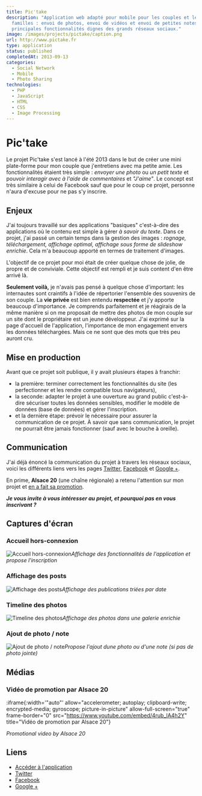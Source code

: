 ```yaml
---
title: Pic'take
description: "Application web adapté pour mobile pour les couples et les
  familles : envoi de photos, envoi de vidéos et envoi de petites notes sont les
  principales fonctionnalités dignes des grands réseaux sociaux."
image: /images/projects/pictake/caption.png
url: http://www.pictake.fr
type: application
status: published
completedAt: 2013-09-13
categories:
  - Social Network
  - Mobile
  - Photo Sharing
technologies:
  - PHP
  - JavaScript
  - HTML
  - CSS
  - Image Processing
---
```


# Pic'take

Le projet Pic'take s'est lancé à l'été 2013 dans le but de créer une mini plate-forme pour mon couple que j'entretiens avec ma petite amie. Les fonctionnalités étaient très simple : *envoyer une photo* ou *un petit texte* et pouvoir *interagir avec à l'aide de commentaires* et *"J'aime"*. Le concept est très similaire à celui de Facebook sauf que pour le coup ce projet, personne n'aura d'excuse pour ne pas s'y inscrire.

<!-- more -->

## Enjeux

J'ai toujours travaillé sur des applications "basiques" c'est-à-dire des applications où le contenu est simple à gérer *à savoir du texte*. Dans ce projet, j'ai passé un certain temps dans la gestion des images : *rognage, téléchargement, affichage optimal, affichage sous forme de slideshow enrichie*. Cela m'a beaucoup apporté en termes de traitement d'images.

L'objectif de ce projet pour moi était de créer quelque chose de jolie, de propre et de conviviale. Cette objectif est rempli et je suis content d'en être arrivé là.

**Seulement voilà,** je n'avais pas pensé à quelque chose d'important: les internautes sont craintifs à l'idée de répertorier l'ensemble des souvenirs de son couple. La **vie privée** est bien entendu **respectée** et j'y apporte beaucoup d'importance. Je comprends parfaitement et je réagirais de la même manière si on me proposait de mettre des photos de mon couple sur un site dont le propriétaire est un jeune développeur.
J'ai exprimé sur la page d'accueil de l'application, l'importance de mon engagement envers les données téléchargées. Mais ce ne sont que des mots que très peu auront cru.

## Mise en production

Avant que ce projet soit publique, il y avait plusieurs étapes à franchir:

- la première: terminer correctement les fonctionnalités du site (les perfectionner et les rendre compatible tous navigateurs),
- la seconde: adapter le projet à une ouverture au grand public c'est-à-dire sécuriser toutes les données sensibles, modifier le modèle de données (base de données) et gérer l'inscription.
- et la dernière étape: prévoir le nécessaire pour assurer la communication de ce projet. À savoir que sans communication, le projet ne pourrait être jamais fonctionner (sauf avec le bouche à oreille).

## Communication

J'ai déjà énoncé la communication du projet à travers les réseaux sociaux, voici les différents liens vers les pages [Twitter](https://twitter.com/PictakeApp), [Facebook](https://www.facebook.com/pictakeapp) et [Google +](https://plus.google.com/105755137064371505449).

En prime, **Alsace 20** (une chaîne régionale) a retenu l'attention sur mon projet et [en a fait sa promotion](http://www.wat.tv/video/alsace-0-bons-plans-net-en-6sozz_3klpr_.html).

***Je vous invite à vous intéresser au projet, et pourquoi pas en vous inscrivant ?***

## Captures d'écran

### Accueil hors-connexion

![Accueil hors-connexion](/images/projects/pictake/pictake-accueil.png)*Affichage des fonctionnalités de l'application et propose l'inscription*

### Affichage des posts

![Affichage des posts](/images/projects/pictake/pictake-general.png)*Affichage des publications triées par date*

### Timeline des photos

![Timeline des photos](/images/projects/pictake/pictake-timeline.png)*Affichage des photos dans une galerie enrichie*

### Ajout de photo / note

![Ajout de photo / note](/images/projects/pictake/pictake-ajout.png)*Propose l'ajout dune photo ou d'une note (si pas de photo jointe)*

## Médias

### Vidéo de promotion par Alsace 20

:iframe{:width='"auto"' allow="accelerometer; autoplay; clipboard-write; encrypted-media; gyroscope; picture-in-picture" allow-full-screen="true" frame-border="0" src="https://www.youtube.com/embed/4rub_lA4h2Y" title="Vidéo de promotion par Alsace 20"}

*Promotional video by Alsace 20*

## Liens

- [Accéder à l'application](http://www.pictake.fr)
- [Twitter](https://twitter.com/PictakeApp)
- [Facebook](https://www.facebook.com/pictakeapp)
- [Google +](https://plus.google.com/105755137064371505449)

